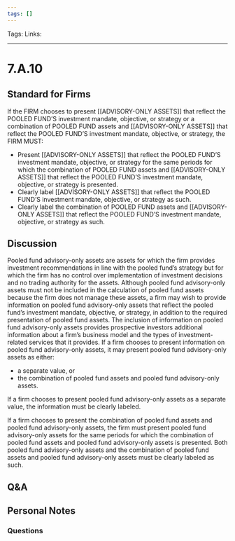 ```yaml
---
tags: []
---
```

Tags:
Links: 
___
# 7.A.10
## Standard for Firms
If the FIRM chooses to present [[ADVISORY-ONLY ASSETS]] that reflect the POOLED FUND’S investment mandate, objective, or strategy or a combination of POOLED FUND assets and [[ADVISORY-ONLY ASSETS]] that reflect the POOLED FUND’S investment mandate, objective, or strategy, the FIRM MUST:
- Present [[ADVISORY-ONLY ASSETS]] that reflect the POOLED FUND’S investment mandate, objective, or strategy for the same periods for which the combination of POOLED FUND assets and [[ADVISORY-ONLY ASSETS]] that reflect the POOLED FUND’S investment mandate, objective, or strategy is presented.
- Clearly label [[ADVISORY-ONLY ASSETS]] that reflect the POOLED FUND’S investment mandate, objective, or strategy as such.
- Clearly label the combination of POOLED FUND assets and [[ADVISORY-ONLY ASSETS]] that reflect the POOLED FUND’S investment mandate, objective, or strategy as such.
## Discussion
Pooled fund advisory-only assets are assets for which the firm provides investment recommendations in line with the pooled fund’s strategy but for which the firm has no control over implementation of investment decisions and no trading authority for the assets. Although pooled fund advisory-only assets must not be included in the calculation of pooled fund assets because the firm does not manage these assets, a firm may wish to provide information on pooled fund advisory-only assets that reflect the pooled fund’s investment mandate, objective, or strategy, in addition to the required presentation of pooled fund assets. The inclusion of information on pooled fund advisory-only assets provides prospective investors additional information about a firm’s business model and the types of investment-related services that it provides. If a firm chooses to present information on pooled fund advisory-only assets, it may present pooled fund advisory-only assets as either:
- a separate value, or
- the combination of pooled fund assets and pooled fund advisory-only assets.

If a firm chooses to present pooled fund advisory-only assets as a separate value, the information must be clearly labeled.

If a firm chooses to present the combination of pooled fund assets and pooled fund advisory-only assets, the firm must present pooled fund advisory-only assets for the same periods for which the combination of pooled fund assets and pooled fund advisory-only assets is presented. Both pooled fund advisory-only assets and the combination of pooled fund assets and pooled fund advisory-only assets must be clearly labeled as such.
## Q&A

## Personal Notes

### Questions